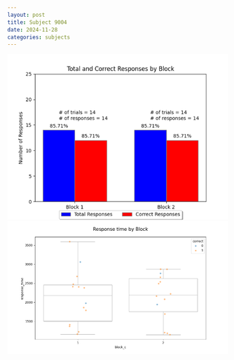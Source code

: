 ```yaml
---
layout: post
title: Subject 9004
date: 2024-11-28
categories: subjects
---
```


![](data/9004/run-31/9004_ATS_responses.png)
![](data/9004/run-31/9004_ATS_rt.png)

